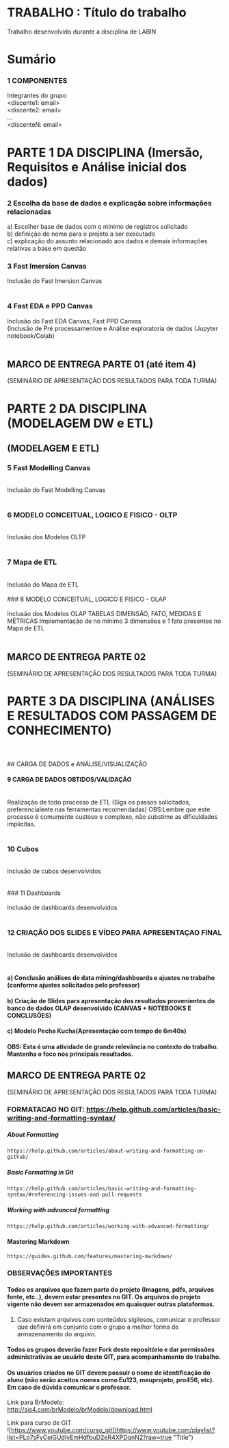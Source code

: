 # TRABALHO : Título do trabalho
Trabalho desenvolvido durante a disciplina de LABIN
 
# Sumário

### 1	COMPONENTES<br>
Integrantes do grupo<br>
<discente1: email><br>
<discente2: email><br>
...<br>
<discenteN: email> <br>

# PARTE 1 DA DISCIPLINA (Imersão, Requisitos e Análise inicial dos dados)

### 2	Escolha da base de dados e explicação sobre informações relacionadas <br>
a) Escolher base de dados com o mínimo de registros solicitado<br>
b) definição de nome para o projeto a ser executado<br>
c) explicação do assunto relacionado aos dados e demais informações relativas a base em questão <br>

### 3 Fast Imersion Canvas <br>
Inclusão do Fast Imersion Canvas
<br>
<br>

### 4 Fast EDA e PPD Canvas
Inclusão do Fast EDA Canvas, Fast PPD Canvas 
<br>
(Inclusão de Pré processamentoe e Análise exploratoria de dados (Jupyter notebook/Colab)
<br>
<br>

##   MARCO DE ENTREGA PARTE 01 (até item 4)
(SEMINÁRIO DE APRESENTAÇÃO DOS RESULTADOS PARA TODA TURMA)

# PARTE 2 DA DISCIPLINA (MODELAGEM DW e ETL)

## (MODELAGEM E ETL)

### 5 Fast Modelling Canvas
<br>
Inclusão do Fast Modelling Canvas
<br>
<br>

### 6	MODELO CONCEITUAL, LOGICO E FISICO - OLTP<br>
<br>
Inclusão dos Modelos OLTP
<br>
<br>

### 7 Mapa de ETL
<br>
Inclusão do Mapa de ETL
<br>
<br>
### 8	MODELO CONCEITUAL, LOGICO E FISICO - OLAP<br>

<br>
Inclusão dos Modelos OLAP
TABELAS DIMENSÃO, FATO, MEDIDAS E MÉTRICAS
Implementação de no mínimo 3 dimensões e 1 fato presentes no Mapa de ETL
<br>
<br>

##   MARCO DE ENTREGA PARTE 02 
(SEMINÁRIO DE APRESENTAÇÃO DOS RESULTADOS PARA TODA TURMA)

# PARTE 3 DA DISCIPLINA (ANÁLISES E RESULTADOS COM PASSAGEM DE CONHECIMENTO)
 <br>
<br>
## CARGA DE DADOS e ANÁLISE/VISUALIZAÇÃO 

#### 9 CARGA DE DADOS OBTIDOS/VALIDAÇÃO
<br>
Realização de todo processo de ETL (Siga os passos solicitados, preferencialente nas ferramentas recomendadas)
OBS:Lembre que este processo é comumente custoso e complexo, não substime as dificuldades implícitas. 
<br>
<br>

### 10 Cubos <br>
<br>
Inclusão de cubos  desenvolvidos<br>
<br>
<br>
### 11 Dashboards <br>
<br>
Inclusão de dashboards  desenvolvidos
<br>
<br>


### 12 CRIAÇÃO DOS SLIDES E VÍDEO PARA APRESENTAÇAO FINAL <br>
<br>
Inclusão de dashboards  desenvolvidos
<br>
<br>


#### a) Conclusão análises de data mining/dashboards e ajustes no trabalho (conforme ajustes solicitados pelo professor)
#### b) Criação de Slides para apresentação dos resultados provenientes do banco de dados OLAP desenvolvido (CANVAS + NOTEBOOKS E CONCLUSÕES)
#### c) Modelo Pecha Kucha(Apresentação com tempo de  6m40s) 
#### OBS: Esta é uma atividade de grande relevância no contexto do trabalho. Mantenha o foco nos principais resultados.

##   MARCO DE ENTREGA PARTE 02 
(SEMINÁRIO DE APRESENTAÇÃO DOS RESULTADOS PARA TODA TURMA)


### FORMATACAO NO GIT: https://help.github.com/articles/basic-writing-and-formatting-syntax/
<comentario no git>
    
##### About Formatting
    https://help.github.com/articles/about-writing-and-formatting-on-github/
    
##### Basic Formatting in Git
    
    https://help.github.com/articles/basic-writing-and-formatting-syntax/#referencing-issues-and-pull-requests   
    
##### Working with advanced formatting
    https://help.github.com/articles/working-with-advanced-formatting/
#### Mastering Markdown
    https://guides.github.com/features/mastering-markdown/

### OBSERVAÇÕES IMPORTANTES

#### Todos os arquivos que fazem parte do projeto (Imagens, pdfs, arquivos fonte, etc..), devem estar presentes no GIT. Os arquivos do projeto vigente não devem ser armazenados em quaisquer outras plataformas.
1. Caso existam arquivos com conteúdos sigilosos, comunicar o professor que definirá em conjunto com o grupo a melhor forma de armazenamento do arquivo.

#### Todos os grupos deverão fazer Fork deste repositório e dar permissões administrativas ao usuário deste GIT, para acompanhamento do trabalho.

#### Os usuários criados no GIT devem possuir o nome de identificação do aluno (não serão aceitos nomes como Eu123, meuprojeto, pro456, etc). Em caso de dúvida comunicar o professor.


Link para BrModelo:<br>
http://sis4.com/brModelo/brModelo/download.html
<br>


Link para curso de GIT<br>
![https://www.youtube.com/curso_git](https://www.youtube.com/playlist?list=PLo7sFyCeiGUdIyEmHdfbuD2eR4XPDqnN2?raw=true "Title")



